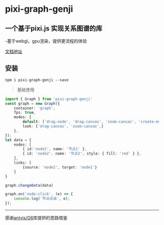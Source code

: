 # pixi-graph-genji

## 一个基于pixi.js 实现关系图谱的库
-基于webgl，gpu渲染，提供更流程的体验

[文档地址](https://724493602.github.io/docs/)
## 安装
```shell
npm i pixi-graph-genji --save
```

> 基础使用
```ts
import { Graph } from 'pixi-graph-genji'
const graph = new Graph({
    container: 'graph',
    fps: true,
    modes: {
        default: ['drag-node', 'drag-canvas', 'zoom-canvas', 'create-edge'],
        look: ['drag-canvas', 'zoom-canvas',]
    },
});
let data = {
    nodes: [
        { id:'node1', name: '节点1' },
        { id: 'node2', name: '节点2', style: { fill: 'red' } },
    ],
    links: [
        {source: 'node2', target: 'node1'}
    ]
}

graph.changeData(data)

graph.on('node:click', (e) => {
    console.log('节点点击', e);
});
```
---
感谢[antvis/G6](https://github.com/antvis/G6)库提供的思路借鉴